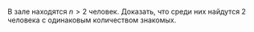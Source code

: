В зале находятся $n>2$ человек. Доказать, что среди них найдутся 2 человека с одинаковым количеством знакомых.